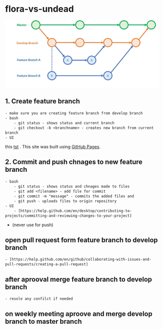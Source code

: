 # flora-vs-undead
![Alt text](assets/devproc.jpg?raw=true "Title")

## 1. Create feature branch
	- make sure you are creating feature branch from develop branch 
	- bash
		- git status - shows status and current branch
		- git checkout -b <branchname> - creates new branch from current branch
	- UI
this [tst](https://help.github.com/en/github/collaborating-with-issues-and-pull-requests/creating-and-deleting-branches-within-your-repository) .
This site was built using [GitHub Pages](https://pages.github.com/).

## 2. Commit and push chnages to new feature branch
	- bash
		- git status - shows status and chnages made to files
		- git add <filename> - add file for commit
		- git commit -m "message" - commits the added files and 
		- git push - uploads files to origin repository
	- UI
		- [https://help.github.com/en/desktop/contributing-to-projects/committing-and-reviewing-changes-to-your-project]

* (never use for push)		

## open pull request form feature branch to develop branch
	- [https://help.github.com/en/github/collaborating-with-issues-and-pull-requests/creating-a-pull-request]
## after aprooval merge feature branch to develop branch
	- resole any confilct if needed

## on weekly meeting aproove and merge develop branch to master branch